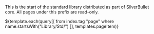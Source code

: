 This is the start of the standard library distributed as part of SilverBullet core. All pages under this prefix are read-only.

${template.each(query[[
  from index.tag "page"
  where name:startsWith("Library/Std/")
]], templates.pageItem)}